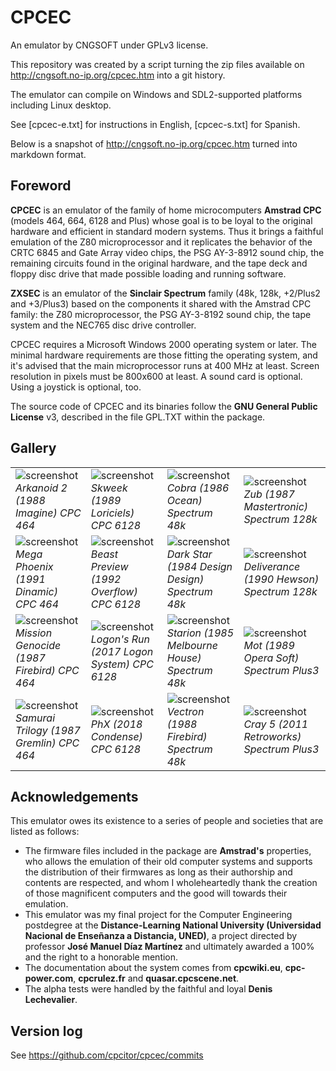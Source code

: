 # CPCEC

An emulator by CNGSOFT under GPLv3 license.

This repository was created by a script turning the zip files available on http://cngsoft.no-ip.org/cpcec.htm into a git history.

The emulator can compile on Windows and SDL2-supported platforms including Linux desktop.

See [cpcec-e.txt] for instructions in English, [cpcec-s.txt] for Spanish.

Below is a snapshot of http://cngsoft.no-ip.org/cpcec.htm turned into markdown format.

## Foreword

**CPCEC** is an emulator of the family of home microcomputers **Amstrad CPC** (models 464, 664, 6128 and Plus) whose goal is to be loyal to the original hardware and efficient in standard modern systems. Thus it brings a faithful emulation of the Z80 microprocessor and it replicates the behavior of the CRTC 6845 and Gate Array video chips, the PSG AY-3-8912 sound chip, the remaining circuits found in the original hardware, and the tape deck and floppy disc drive that made possible loading and running software.

**ZXSEC** is an emulator of the **Sinclair Spectrum** family (48k, 128k, +2/Plus2 and +3/Plus3) based on the components it shared with the Amstrad CPC family: the Z80 microprocessor, the PSG AY-3-8192 sound chip, the tape system and the NEC765 disc drive controller.

CPCEC requires a Microsoft Windows 2000 operating system or later. The minimal hardware requirements are those fitting the operating system, and it's advised that the main microprocessor runs at 400 MHz at least. Screen resolution in pixels must be 800x600 at least. A sound card is optional. Using a joystick is optional, too.

The source code of CPCEC and its binaries follow the **GNU General Public License** v3, described in the file GPL.TXT within the package.

## Gallery

| | | | |
| --- | --- | --- | --- |
| ![screenshot](http://cngsoft.no-ip.org/image_2019-01-07_00-43-04.png) *Arkanoid 2 (1988 Imagine) CPC 464* | ![screenshot](http://cngsoft.no-ip.org/image_2019-03-01_01-18-38.png) *Skweek (1989 Loriciels) CPC 6128* | ![screenshot](http://cngsoft.no-ip.org/image_2019-03-03_02-24-13.png) *Cobra (1986 Ocean) Spectrum 48k* | ![screenshot](http://cngsoft.no-ip.org/image_2019-03-06_22-28-31.png) *Zub (1987 Mastertronic) Spectrum 128k*  |
| ![screenshot](http://cngsoft.no-ip.org/image_2019-01-02_13-19-16.png) *Mega Phoenix (1991 Dinamic) CPC 464* | ![screenshot](http://cngsoft.no-ip.org/image_2019-02-07_21-16-00.png) *Beast Preview (1992 Overflow) CPC 6128* | ![screenshot](http://cngsoft.no-ip.org/image_2019-03-16_21-28-00.png) *Dark Star (1984 Design Design) Spectrum 48k* | ![screenshot](http://cngsoft.no-ip.org/image_2019-03-03_18-15-06.png) *Deliverance (1990 Hewson) Spectrum 128k*  |
| ![screenshot](http://cngsoft.no-ip.org/image_2018-12-29_01-21-51.png) *Mission Genocide (1987 Firebird) CPC 464* | ![screenshot](http://cngsoft.no-ip.org/image_2019-01-30_19-53-25.png) *Logon's Run (2017 Logon System) CPC 6128* | ![screenshot](http://cngsoft.no-ip.org/image_2019-03-02_22-35-43.png) *Starion (1985 Melbourne House) Spectrum 48k* | ![screenshot](http://cngsoft.no-ip.org/image_2019-03-15_13-23-17.png) *Mot (1989 Opera Soft) Spectrum Plus3*  |
| ![screenshot](http://cngsoft.no-ip.org/image_2019-01-07_00-40-36.png) *Samurai Trilogy (1987 Gremlin) CPC 464* | ![screenshot](http://cngsoft.no-ip.org/image_2019-01-07_13-12-09.png) *PhX (2018 Condense) CPC 6128* | ![screenshot](http://cngsoft.no-ip.org/image_2019-03-02_22-35-58.png) *Vectron (1988 Firebird) Spectrum 48k* | ![screenshot](http://cngsoft.no-ip.org/image_2019-03-06_22-53-09.png) *Cray 5 (2011 Retroworks) Spectrum Plus3*  |

## Acknowledgements

This emulator owes its existence to a series of people and societies that are listed as follows:

* The firmware files included in the package are **Amstrad's** properties, who allows the emulation of their old computer systems and supports the distribution of their firmwares as long as their authorship and contents are respected, and whom I wholeheartedly thank the creation of those magnificent computers and the good will towards their emulation.
* This emulator was my final project for the Computer Engineering postdegree at the **Distance-Learning National University (Universidad Nacional de Enseñanza a Distancia, UNED)**, a project directed by professor **José Manuel Díaz Martínez** and ultimately awarded a 100% and the right to a honorable mention.
* The documentation about the system comes from **cpcwiki.eu**, **cpc-power.com**, **cpcrulez.fr** and **quasar.cpcscene.net**.
* The alpha tests were handled by the faithful and loyal **Denis Lechevalier**. 

## Version log

See https://github.com/cpcitor/cpcec/commits
